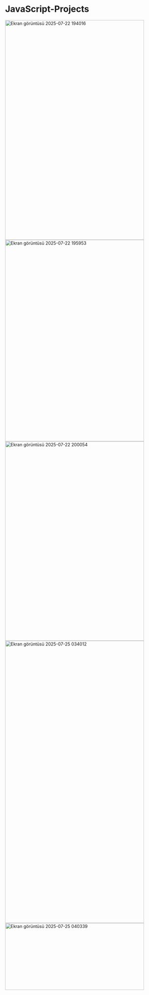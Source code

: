 # JavaScript-Projects

<img width="450" height="713" alt="Ekran görüntüsü 2025-07-22 194016" src="https://github.com/user-attachments/assets/c93f962f-013d-4aa1-8e03-683f15d1bf16" />
<img width="450" height="654" alt="Ekran görüntüsü 2025-07-22 195953" src="https://github.com/user-attachments/assets/957050b3-ec19-4f3d-b645-a7e28bcaab91" />
<img width="450" height="647" alt="Ekran görüntüsü 2025-07-22 200054" src="https://github.com/user-attachments/assets/f503d562-edf3-4dd6-8685-2a5ee90b2130" />
<img width="450" height="916" alt="Ekran görüntüsü 2025-07-25 034012" src="https://github.com/user-attachments/assets/9a267c1a-0137-43be-80e5-63fda2428856" />
<img width="450" height="217" alt="Ekran görüntüsü 2025-07-25 040339" src="https://github.com/user-attachments/assets/086b82c1-2c97-4f5b-8bac-fe2c6ae2b8ec" />
